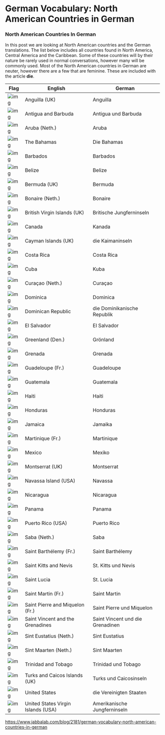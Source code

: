 # German Vocabulary: North American Countries in German

### North American Countries In German

In this post we are looking at North American countries and the German translations. The list below includes all countries found in North America, Central America and the Caribbean. Some of these countries will by their nature be rarely used in normal conversations, however many will be commonly used. Most of the North American countries in German are neuter, however there are a few that are feminine. These are included with the article **die**.

| **Flag**                                 | **English**                        | **German**                       |
| ---------------------------------------- | ---------------------------------- | -------------------------------- |
| ![img](https://www.jabbalab.com/images/north-america-flags/125px-Flag_of_Anguilla.svg.png) | Anguilla (UK)                      | Anguilla                         |
| ![img](https://www.jabbalab.com/images/north-america-flags/120px-Flag_of_Antigua_and_Barbuda.svg.png) | Antigua and Barbuda                | Antigua und Barbuda              |
| ![img](https://www.jabbalab.com/images/north-america-flags/120px-Flag_of_Aruba.svg.png) | Aruba (Neth.)                      | Aruba                            |
| ![img](https://www.jabbalab.com/images/north-america-flags/120px-Flag_of_the_Bahamas.svg.png) | The Bahamas                        | Die Bahamas                      |
| ![img](https://www.jabbalab.com/images/north-america-flags/120px-Flag_of_Barbados.svg.png) | Barbados                           | Barbados                         |
| ![img](https://www.jabbalab.com/images/north-america-flags/120px-Flag_of_Belize.svg.png) | Belize                             | Belize                           |
| ![img](https://www.jabbalab.com/images/north-america-flags/120px-Flag_of_Bermuda.svg.png) | Bermuda (UK)                       | Bermuda                          |
| ![img](https://www.jabbalab.com/images/north-america-flags/120px-Flag_of_Bonaire.svg.png) | Bonaire (Neth.)                    | Bonaire                          |
| ![img](https://www.jabbalab.com/images/north-america-flags/120px-Flag_of_the_British_Virgin_Islands.svg.png) | British Virgin Islands (UK)        | Britische Jungferninseln         |
| ![img](https://www.jabbalab.com/images/north-america-flags/120px-Flag_of_Canada.svg.png) | Canada                             | Kanada                           |
| ![img](https://www.jabbalab.com/images/north-america-flags/120px-Flag_of_the_Cayman_Islands.svg.png) | Cayman Islands (UK)                | die Kaimaninseln                 |
| ![img](https://www.jabbalab.com/images/north-america-flags/120px-Flag_of_Costa_Rica.svg.png) | Costa Rica                         | Costa Rica                       |
| ![img](https://www.jabbalab.com/images/north-america-flags/120px-Flag_of_Cuba.svg.png) | Cuba                               | Kuba                             |
| ![img](https://www.jabbalab.com/images/north-america-flags/120px-Flag_of_Curacao.svg.png) | Curaçao (Neth.)                    | Curaçao                          |
| ![img](https://www.jabbalab.com/images/north-america-flags/120px-Flag_of_Dominica.svg.png) | Dominica                           | Dominica                         |
| ![img](https://www.jabbalab.com/images/north-america-flags/120px-Flag_of_the_Dominican_Republic.svg.png) | Dominican Republic                 | die Dominikanische Republik      |
| ![img](https://www.jabbalab.com/images/north-america-flags/120px-Flag_of_El_Salvador.svg.png) | El Salvador                        | El Salvador                      |
| ![img](https://www.jabbalab.com/images/north-america-flags/120px-Flag_of_Greenland.svg.png) | Greenland (Den.)                   | Grönland                         |
| ![img](https://www.jabbalab.com/images/north-america-flags/120px-Flag_of_Grenada.svg.png) | Grenada                            | Grenada                          |
| ![img](https://www.jabbalab.com/images/north-america-flags/120px-Flag_of_Guadeloupe.svg.png) | Guadeloupe (Fr.)                   | Guadeloupe                       |
| ![img](https://www.jabbalab.com/images/north-america-flags/120px-Flag_of_Guatemala.svg.png) | Guatemala                          | Guatemala                        |
| ![img](https://www.jabbalab.com/images/north-america-flags/120px-Flag_of_Haiti.svg.png) | Haiti                              | Haiti                            |
| ![img](https://www.jabbalab.com/images/north-america-flags/120px-Flag_of_Honduras.svg.png) | Honduras                           | Honduras                         |
| ![img](https://www.jabbalab.com/images/north-america-flags/120px-Flag_of_Jamaica.svg.png) | Jamaica                            | Jamaika                          |
| ![img](https://www.jabbalab.com/images/north-america-flags/120px-Flag_of_Martinique.svg.png) | Martinique (Fr.)                   | Martinique                       |
| ![img](https://www.jabbalab.com/images/north-america-flags/120px-Flag_of_Mexico.svg.png) | Mexico                             | Mexiko                           |
| ![img](https://www.jabbalab.com/images/north-america-flags/120px-Flag_of_Montserrat.svg.png) | Montserrat (UK)                    | Montserrat                       |
| ![img](https://www.jabbalab.com/images/north-america-flags/120px-Flag_of_Navassa_Island.svg.png) | Navassa Island (USA)               | Navassa                          |
| ![img](https://www.jabbalab.com/images/north-america-flags/120px-Flag_of_Nicaragua.svg.png) | Nicaragua                          | Nicaragua                        |
| ![img](https://www.jabbalab.com/images/north-america-flags/120px-Flag_of_Panama.svg.png) | Panama                             | Panama                           |
| ![img](https://www.jabbalab.com/images/north-america-flags/120px-Flag_of_Puerto_Rico.svg.png) | Puerto Rico (USA)                  | Puerto Rico                      |
| ![img](https://www.jabbalab.com/images/north-america-flags/120px-Flag_of_Saba.svg.png) | Saba (Neth.)                       | Saba                             |
| ![img](https://www.jabbalab.com/images/north-america-flags/120px-Flag_of_Saint_Barthelemy.svg.png) | Saint Barthélemy (Fr.)             | Saint Barthélemy                 |
| ![img](https://www.jabbalab.com/images/north-america-flags/120px-Flag_of_Saint_Kitts_and_Nevis.svg.png) | Saint Kitts and Nevis              | St. Kitts und Nevis              |
| ![img](https://www.jabbalab.com/images/north-america-flags/120px-Flag_of_Saint_Lucia.svg.png) | Saint Lucia                        | St. Lucia                        |
| ![img](https://www.jabbalab.com/images/north-america-flags/120px-Flag_of_France.svg.png) | Saint Martin (Fr.)                 | Saint Martin                     |
| ![img](https://www.jabbalab.com/images/north-america-flags/120px-Flag_of_Saint-Pierre_and_Miquelon.svg.png) | Saint Pierre and Miquelon (Fr.)    | Saint Pierre und Miquelon        |
| ![img](https://www.jabbalab.com/images/north-america-flags/120px-Flag_of_Saint_Vincent_and_the_Grenadines.svg.png) | Saint Vincent and the Grenadines   | Saint Vincent und die Grenadinen |
| ![img](https://www.jabbalab.com/images/north-america-flags/120px-Flag_of_Sint_Eustatius.svg.png) | Sint Eustatius (Neth.)             | Sint Eustatius                   |
| ![img](https://www.jabbalab.com/images/north-america-flags/120px-Flag_of_Sint_Maarten.svg.png) | Sint Maarten (Neth.)               | Sint Maarten                     |
| ![img](https://www.jabbalab.com/images/north-america-flags/120px-Flag_of_Trinidad_and_Tobago.svg.png) | Trinidad and Tobago                | Trinidad und Tobago              |
| ![img](https://www.jabbalab.com/images/north-america-flags/120px-Flag_of_the_Turks_and_Caicos_Islands.svg.png) | Turks and Caicos Islands (UK)      | Turks und Caicosinseln           |
| ![img](https://www.jabbalab.com/images/north-america-flags/120px-Flag_of_the_United_States.svg.png) | United States                      | die Vereinigten Staaten          |
| ![img](https://www.jabbalab.com/images/north-america-flags/120px-Flag_of_the_United_States_Virgin_Islands.svg.png) | United States Virgin Islands (USA) | Amerikanische Jungferninseln     |



https://www.jabbalab.com/blog/2181/german-vocabulary-north-american-countries-in-german